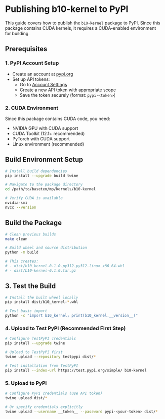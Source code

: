 # Publishing b10-kernel to PyPI

This guide covers how to publish the `b10-kernel` package to PyPI. Since this package contains CUDA kernels, it requires a CUDA-enabled environment for building.

## Prerequisites

### 1. PyPI Account Setup
- Create an account at [pypi.org](https://pypi.org/account/register/)
- Set up API tokens:
  - Go to [Account Settings](https://pypi.org/manage/account/#api-tokens)
  - Create a new API token with appropriate scope
  - Save the token securely (format: `pypi-<token>`)

### 2. CUDA Environment
Since this package contains CUDA code, you need:
- NVIDIA GPU with CUDA support
- CUDA Toolkit (12.1+ recommended)
- PyTorch with CUDA support
- Linux environment (recommended)

## Build Environment Setup

```bash
# Install build dependencies
pip install --upgrade build twine

# Navigate to the package directory
cd /path/to/baseten/mp/kernels/b10-kernel

# Verify CUDA is available
nvidia-smi
nvcc --version
```

## Build the Package
```bash
# Clean previous builds
make clean

# Build wheel and source distribution
python -m build

# This creates:
# - dist/b10_kernel-0.1.0-py312-py312-linux_x86_64.whl
# - dist/b10-kernel-0.1.0.tar.gz
```

## 3. Test the Build
```bash
# Install the built wheel locally
pip install dist/b10_kernel-*.whl

# Test basic import
python -c "import b10_kernel; print(b10_kernel.__version__)"
```

### 4. Upload to Test PyPI (Recommended First Step)
```bash
# Configure TestPyPI credentials
pip install --upgrade twine

# Upload to TestPyPI first
twine upload --repository testpypi dist/*

# Test installation from TestPyPI
pip install --index-url https://test.pypi.org/simple/ b10-kernel
```

### 5. Upload to PyPI
```bash
# Configure PyPI credentials (use API token)
twine upload dist/*

# Or specify credentials explicitly
twine upload --username __token__ --password pypi-<your-token> dist/*
```

